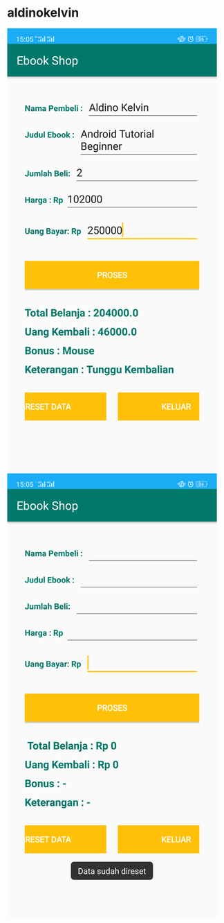 # aldinokelvin
![Screenshot 1](Screenshot_2019-04-29-15-05-38-76.png)
![Screenshot 2](Screenshot_2019-04-29-15-05-44-97.png)
